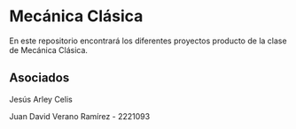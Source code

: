 # Mecánica Clásica
En este repositorio encontrará los diferentes proyectos producto de la clase de Mecánica Clásica.


## Asociados

Jesús Arley Celis

Juan David Verano Ramírez - 2221093
